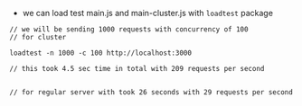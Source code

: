 - we can load test main.js and main-cluster.js with `loadtest` package 

```
// we will be sending 1000 requests with concurrency of 100 
// for cluster 

loadtest -n 1000 -c 100 http://localhost:3000 

// this took 4.5 sec time in total with 209 requests per second 


// for regular server with took 26 seconds with 29 requests per second 

```